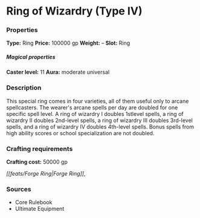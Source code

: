 ﻿---
Title: "Ring of Wizardry (Type IV)"
Type: "Ring"
Price: "100000 gp"
Weight: "–"
Slot: "Ring"
Caster level: "11"
Aura: "moderate universal"
Description: |
  "This special ring comes in four varieties, all of them useful only to arcane spellcasters. The wearer's arcane spells per day are doubled for one specific spell level. A _ring of wizardry I_ doubles 1stlevel spells, a _ring of wizardry II_ doubles 2nd-level spells, a _ring of wizardry III_ doubles 3rd-level spells, and a _ring of wizardry IV_ doubles 4th-level spells. Bonus spells from high ability scores or school specialization are not doubled."
Crafting cost: "50000 gp"
Sources: "['Core Rulebook', 'Ultimate Equipment']"
---

# Ring of Wizardry (Type IV)

### Properties

**Type:** Ring **Price:** 100000 gp **Weight:** – **Slot:** Ring

##### Magical properties

**Caster level:** 11 **Aura:** moderate universal

### Description

This special ring comes in four varieties, all of them useful only to arcane spellcasters. The wearer's arcane spells per day are doubled for one specific spell level. A ring of wizardry I doubles 1stlevel spells, a ring of wizardry II doubles 2nd-level spells, a ring of wizardry III doubles 3rd-level spells, and a ring of wizardry IV doubles 4th-level spells. Bonus spells from high ability scores or school specialization are not doubled.

### Crafting requirements

**Crafting cost:** 50000 gp

_[[feats/Forge Ring|Forge Ring]]_,

### Sources

* Core Rulebook
* Ultimate Equipment